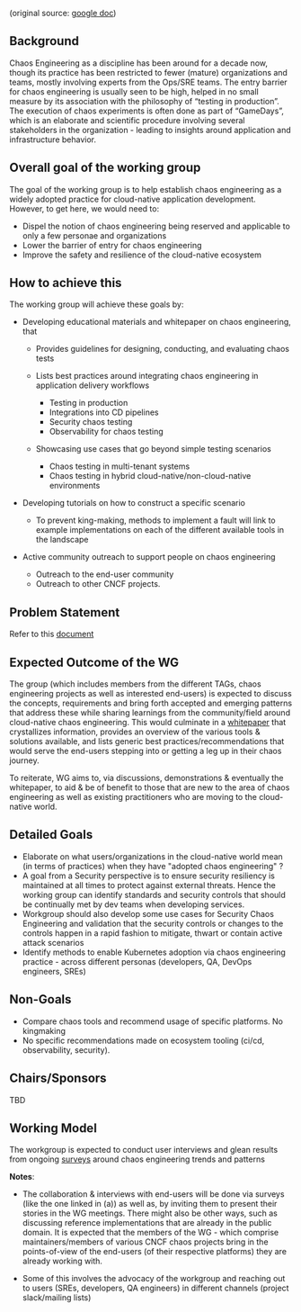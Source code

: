 (original source: [google doc](https://docs.google.com/document/d/1scr9uuvG1g1xpIHPs3314FqeFufE31ustTVnRMrX3gI/edit#))

## Background 

Chaos Engineering as a discipline has been around for a decade now, though its practice has been restricted to fewer (mature) organizations and teams, mostly involving experts from the Ops/SRE teams. The entry barrier for chaos engineering is usually seen to be high, helped in no small measure by its association with the philosophy of “testing in production”. The execution of chaos experiments is often done as part of “GameDays”, which is an elaborate and scientific procedure involving several stakeholders in the organization - leading to insights around application and infrastructure behavior.

## Overall goal of the working group

The goal of the working group is to help establish chaos engineering as a widely adopted practice for cloud-native application development. However, to get here, we would need to: 

- Dispel the notion of chaos engineering being reserved and applicable to only a few personae and organizations
- Lower the  barrier of entry for chaos engineering 
- Improve the safety and resilience of the cloud-native ecosystem


## How to achieve this

The working group will achieve these goals by:

- Developing educational materials and whitepaper on chaos engineering, that

  - Provides guidelines for designing, conducting, and evaluating chaos tests

  - Lists best practices around  integrating chaos engineering in application delivery workflows
    - Testing in production
    - Integrations into CD pipelines
    - Security chaos testing
    - Observability for chaos testing 

  - Showcasing use cases that go beyond simple testing scenarios
    - Chaos testing in multi-tenant systems
    - Chaos testing in hybrid cloud-native/non-cloud-native environments

- Developing tutorials on how to construct a specific scenario

  - To prevent king-making, methods to implement a fault will link to example implementations on each of the different available tools in the landscape 

- Active community outreach to support people on chaos engineering 
  - Outreach to the end-user community
  - Outreach to other CNCF projects. 


## Problem Statement 

Refer to this [document](./problem-statement.md)

## Expected Outcome of the WG

The group (which includes members from the different TAGs, chaos engineering projects as well as interested end-users) is expected to discuss the concepts, requirements and bring forth accepted and emerging patterns that address these while sharing learnings from the community/field around cloud-native chaos engineering. This would culminate in a [whitepaper](https://docs.google.com/document/d/10l262yuX_Zj8ht1pqKlSZAk4-KxY1tc-PaVmbqIsoDw/edit) that crystallizes information, provides an overview of the various tools & solutions available, and lists generic best practices/recommendations that would serve the end-users stepping into or getting a leg up in their chaos journey. 

To reiterate, WG aims to, via discussions, demonstrations & eventually the whitepaper, to aid & be of benefit to those that are new to the area of chaos engineering as well as existing practitioners who are moving to the cloud-native world. 
 
## Detailed Goals 

- Elaborate on what users/organizations in the cloud-native world mean (in terms of practices) when they have "adopted chaos engineering" ?
- A goal from a Security perspective is to ensure security resiliency is maintained at all times to protect against external threats. Hence the working group can identify standards and security controls that should be continually met by dev teams when developing services.
- Workgroup should also develop  some use cases for Security Chaos Engineering and validation that the security controls or changes to the controls happen in a rapid fashion to mitigate, thwart or contain active attack scenarios
- Identify methods to enable Kubernetes adoption via chaos engineering practice - across different personas (developers, QA, DevOps engineers, SREs) 



## Non-Goals 

- Compare chaos tools and recommend usage of specific platforms. No kingmaking
- No specific recommendations made on ecosystem tooling (ci/cd, observability, security). 


## Chairs/Sponsors
TBD

## Working Model 

The workgroup is expected to conduct user interviews and glean results from ongoing [surveys](https://docs.google.com/forms/d/1PbdSH8PEKfdpAJeVV60m2G_kCcuxpN0cjgIYQs-W5ig/edit) around chaos engineering trends and patterns

**Notes**: 
- The collaboration & interviews with end-users will be done via surveys (like the one linked in (a)) as well as, by inviting them to present their stories in the WG meetings. There might also be other ways, such as discussing reference implementations that are already in the public domain. It is expected that the members of the WG - which comprise maintainers/members of various CNCF chaos projects bring in the points-of-view of the end-users (of their respective platforms) they are already working with. 

- Some of this involves the advocacy of the workgroup and reaching out to users (SREs, developers, QA engineers)  in different channels (project slack/mailing lists)

